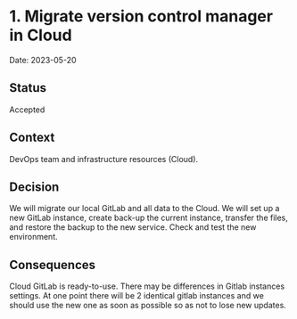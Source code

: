 # 1. Migrate version control manager in Cloud

Date: 2023-05-20

## Status

Accepted

## Context

DevOps team and infrastructure resources (Cloud).

## Decision

We will migrate our local GitLab and all data to the Сloud. We will set up a new GitLab instance, create back-up the current instance, transfer the files, and restore the backup to the new service. Check and test the new environment.

## Consequences

Cloud GitLab is ready-to-use.
There may be differences in Gitlab instances settings. At one point there will be 2 identical gitlab instances and we should use the new one as soon as possible so as not to lose new updates.
